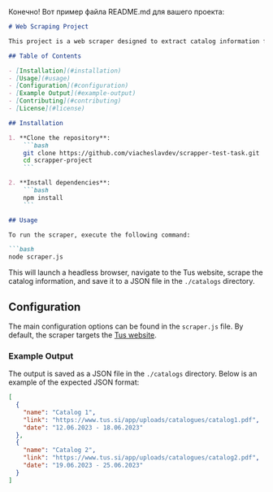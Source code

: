 Конечно! Вот пример файла README.md для вашего проекта:

```markdown
# Web Scraping Project

This project is a web scraper designed to extract catalog information from the [Tus website](https://www.tus.si/). The scraper collects details such as the catalog name, PDF link, and date range, then saves the data to a JSON file.

## Table of Contents

- [Installation](#installation)
- [Usage](#usage)
- [Configuration](#configuration)
- [Example Output](#example-output)
- [Contributing](#contributing)
- [License](#license)

## Installation

1. **Clone the repository**:
    ```bash
    git clone https://github.com/viacheslavdev/scrapper-test-task.git
    cd scrapper-project
    ```

2. **Install dependencies**:
    ```bash
    npm install
    ```

## Usage

To run the scraper, execute the following command:

```bash
node scraper.js
```

This will launch a headless browser, navigate to the Tus website, scrape the catalog information, and save it to a JSON file in the `./catalogs` directory.

## Configuration

The main configuration options can be found in the `scraper.js` file. By default, the scraper targets the [Tus website](https://www.tus.si/).

### Example Output

The output is saved as a JSON file in the `./catalogs` directory. Below is an example of the expected JSON format:

```json
[
  {
    "name": "Catalog 1",
    "link": "https://www.tus.si/app/uploads/catalogues/catalog1.pdf",
    "date": "12.06.2023 - 18.06.2023"
  },
  {
    "name": "Catalog 2",
    "link": "https://www.tus.si/app/uploads/catalogues/catalog2.pdf",
    "date": "19.06.2023 - 25.06.2023"
  }
]
```
